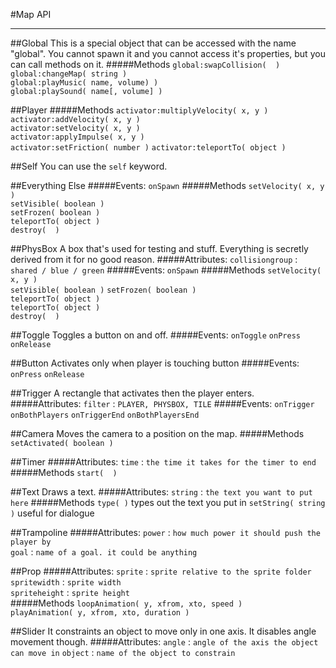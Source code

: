 #Map API

---
##Global
This is a special object that can be accessed with the name "global". You cannot spawn it and you cannot access it's properties, but you can call methods on it.
#####Methods
`global:swapCollision(  )`  
`global:changeMap( string )`  
`global:playMusic( name, volume) )`  
`global:playSound( name[, volume] )`

##Player
#####Methods
`activator:multiplyVelocity( x, y )`  
`activator:addVelocity( x, y )`  
`activator:setVelocity( x, y )`  
`activator:applyImpulse( x, y )`  
`activator:setFriction( number )` 
`activator:teleportTo( object )`  

##Self
You can use the `self` keyword.

##Everything Else
#####Events:
`onSpawn`
#####Methods
`setVelocity( x, y )`  
`setVisible( boolean )`  
`setFrozen( boolean )`  
`teleportTo( object )`  
`destroy(  )`

##PhysBox
A box that's used for testing and stuff.
Everything is secretly derived from it for no good reason.
#####Attributes:
`collisiongroup` : `shared / blue / green`
#####Events:
`onSpawn`
#####Methods
`setVelocity( x, y )`  
`setVisible( boolean )`
`setFrozen( boolean )`  
`teleportTo( object )`  
`teleportTo( object )`  
`destroy(  )`

##Toggle
Toggles a button on and off.
#####Events:
`onToggle`
`onPress`
`onRelease`

##Button
Activates only when player is touching button
#####Events:
`onPress`
`onRelease`

##Trigger
A rectangle that activates then the player enters.
#####Attributes:
`filter` : `PLAYER, PHYSBOX, TILE`
#####Events:
`onTrigger`
`onBothPlayers`
`onTriggerEnd`
`onBothPlayersEnd`

##Camera
Moves the camera to a position on the map.
#####Methods
`setActivated( boolean )`

##Timer
#####Attributes:
`time` : `the time it takes for the timer to end`
#####Methods
`start(  )`

##Text
Draws a text.
#####Attributes:
`string` : `the text you want to put here`
#####Methods
`type( )` types out the text you put in
`setString( string )` useful for dialogue

##Trampoline
#####Attributes:
`power` : `how much power it should push the player by`  
`goal` : `name of a goal. it could be anything`  

##Prop
#####Attributes:
`sprite` : `sprite relative to the sprite folder`   
`spritewidth` : `sprite width`  
`spriteheight` : `sprite height`  
#####Methods
`loopAnimation( y, xfrom, xto, speed )`  
`playAnimation( y, xfrom, xto, duration )`

##Slider
It constraints an object to move only in one axis.
It disables angle movement though.
#####Attributes:
`angle` : `angle of the axis the object can move in`
`object` : `name of the object to constrain`